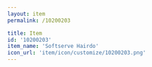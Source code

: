 ```yaml
---
layout: item
permalink: /10200203

title: Item
id: '10200203'
item_name: 'Softserve Hairdo'
icon_url: 'item/icon/customize/10200203.png'
---
```

